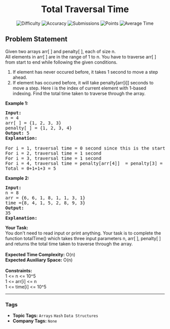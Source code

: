 <h1 align="center">Total Traversal Time</h1>

<p align="center">
  <img alt="Difficulty" title="Difficulty" src="https://custom-icon-badges.demolab.com/badge/Difficulty: Easy-1F222E?style=for-the-badge&logoColor=white&logo=fire"/>
  <img alt="Accuracy" title="Accuracy" src="https://custom-icon-badges.demolab.com/badge/Accuracy: 50.0%25-1F222E?style=for-the-badge&logoColor=white&logo=target"/>
  <img alt="Submissions" title="Submissions" src="https://custom-icon-badges.demolab.com/badge/Submissions: 33K+-1F222E?style=for-the-badge&logoColor=white&logo=repo"/>
  <img alt="Points" title="Points" src="https://custom-icon-badges.demolab.com/badge/Points: 2-1F222E?style=for-the-badge&logoColor=white&logo=award"/>
  <img alt="Average Time" title="Average Time" src="https://custom-icon-badges.demolab.com/badge/Average%20Time: N/A-1F222E?style=for-the-badge&logoColor=white&logo=clock"/>
</p>

## Problem Statement

Given two arrays arr[ ] and penalty[ ], each of size n.<br>All elements in arr[ ] are in the range of 1 to n. You have to traverse arr[ ] from start to end while following the given conditions.

1. If element has never occured before, it takes 1 second to move a step ahead.
1. If element has occured before, it will take penalty[arr[i]] seconds to move a step. Here i is the index of current element with 1-based indexing.
Find the total time taken to traverse through the array.

<b>Example 1:</b>

<pre><b>Input:</b>
n = 4
arr[ ] = {1, 2, 3, 3}
penalty[ ] = {1, 2, 3, 4}
<b>Output: </b>5
<b>Explanation:
</b><img src="https://media.geeksforgeeks.org/img-practice/PROD/addEditProblem/714335/Web/Other/61efa792-2350-42a3-bedb-a0afd2e8399d_1685088030.jpg" alt="" title=""/>

For i = 1, traversal time = 0 second since this is the start point.  
For i = 2, traversal time = 1 second 
For i = 3, traversal time = 1 second 
For i = 4, traversal time = penalty[arr[4]]  = penalty[3] = 3
Total = 0+1+1+3 = 5 </pre>

<b>Example 2:</b>

<pre><b>Input:</b>
n = 8
arr = {6, 6, 1, 8, 1, 1, 3, 1}
time ={8, 4, 1, 5, 2, 8, 9, 3}<b>
Output:</b>
35<b>
Explanation:
</b><img src="https://media.geeksforgeeks.org/img-practice/PROD/addEditProblem/714335/Web/Other/0b7f2587-3fca-4819-b729-acf6c361e4c2_1685088031.jpg" alt="" title=""/>
</pre>

<b>Your Task:</b><br>You don't need to read input or print anything. Your task is to complete the function totalTime() which takes three input parameters n, arr[ ], penalty[ ] and returns the total time taken to traverse through the array. <br><br><b>Expected Time Complexity:</b> O(n)<br><b>Expected Auxiliary Space:</b> O(n)<br><br><b>Constraints:</b><br>1 <= n <= 10^5<br>1 <= arr[i] <= n<br>1 <= time[i] <= 10^5


<hr>

### Tags
- **Topic Tags:** `Arrays` `Hash` `Data Structures`
- **Company Tags:** `None`
